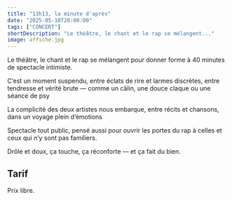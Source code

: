 ```yaml
---
title: "13h13, la minute d'après"
date: "2025-05-10T20:00:00"
tags: ["CONCERT"]
shortDescription: "Le théâtre, le chant et le rap se mélangent..."
image: affiche.jpg
---
```


Le théâtre, le chant et le rap se mélangent pour donner forme à 40 minutes de spectacle intimiste.

C’est un moment suspendu, entre éclats de rire et larmes discrètes, entre tendresse et vérité brute — comme un câlin, une douce claque ou une séance de psy

La complicité des deux artistes nous embarque, entre récits et chansons, dans un voyage plein d’émotions

Spectacle tout public, pensé aussi pour ouvrir les portes du rap à celles et ceux qui n’y sont pas familiers.

Drôle et doux, ça touche, ça réconforte — et ça fait du bien.

## Tarif

Prix libre.

